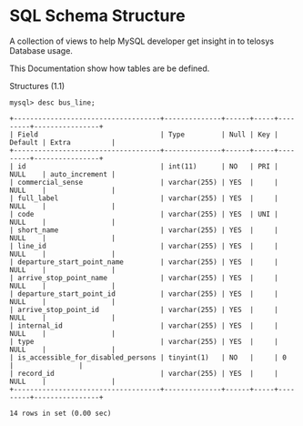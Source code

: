 # SQL Schema Structure

A collection of views to help MySQL developer get insight in to telosys Database usage.

This Documentation show how tables are be defined.

Structures (1.1)

    mysql> desc bus_line;
    
    +------------------------------------+--------------+------+-----+---------+----------------+
    | Field                              | Type         | Null | Key | Default | Extra          |
    +------------------------------------+--------------+------+-----+---------+----------------+
    | id                                 | int(11)      | NO   | PRI | NULL    | auto_increment |
    | commercial_sense                   | varchar(255) | YES  |     | NULL    |                |
    | full_label                         | varchar(255) | YES  |     | NULL    |                |
    | code                               | varchar(255) | YES  | UNI | NULL    |                |
    | short_name                         | varchar(255) | YES  |     | NULL    |                |
    | line_id                            | varchar(255) | YES  |     | NULL    |                |
    | departure_start_point_name         | varchar(255) | YES  |     | NULL    |                |
    | arrive_stop_point_name             | varchar(255) | YES  |     | NULL    |                |
    | departure_start_point_id           | varchar(255) | YES  |     | NULL    |                |
    | arrive_stop_point_id               | varchar(255) | YES  |     | NULL    |                |
    | internal_id                        | varchar(255) | YES  |     | NULL    |                |
    | type                               | varchar(255) | YES  |     | NULL    |                |
    | is_accessible_for_disabled_persons | tinyint(1)   | NO   |     | 0       |                |
    | record_id                          | varchar(255) | YES  |     | NULL    |                |
    +------------------------------------+--------------+------+-----+---------+----------------+
    
    14 rows in set (0.00 sec)
